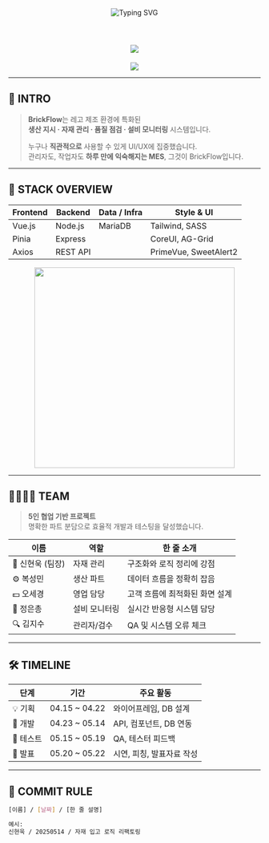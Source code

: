 <!-- 상단 인터랙티브 배너 -->
<div align="center">
  <img src="https://readme-typing-svg.demolab.com?font=Fira+Code&weight=700&size=24&pause=1000&color=F25C05&center=true&vCenter=true&width=600&lines=⚙️+BRICKFLOW+-+Smart+MES+for+LEGO+Factory;🚀+Vue+%7C+Node+%7C+MariaDB+%7C+AG-Grid+System" alt="Typing SVG" />
</div>

<br/>

<!-- 메인 제목 (글리치 스타일) -->
<h1 align="center">
  <img src="https://img.shields.io/badge/BRICKFLOW-🔥MES_System_for_LEGO-F25C05?style=for-the-badge&logo=lego&logoColor=white"/>
</h1>

<p align="center">
  <img src="https://capsule-render.vercel.app/api?type=waving&color=gradient&height=180&section=header&text=Smart%20Factory%20MES&fontAlign=50&fontSize=40&animation=fadeIn"/>
</p>

---

## 🧩 INTRO

> **BrickFlow**는 레고 제조 환경에 특화된  
> **생산 지시 · 자재 관리 · 품질 점검 · 설비 모니터링** 시스템입니다.  
>  
> 누구나 **직관적으로** 사용할 수 있게 UI/UX에 집중했습니다.  
> 관리자도, 작업자도 **하루 만에 익숙해지는 MES**, 그것이 BrickFlow입니다.

---

## 🚀 STACK OVERVIEW

<div align="center">

| **Frontend** | **Backend** | **Data / Infra** | **Style & UI** |
|--------------|-------------|------------------|----------------|
| Vue.js       | Node.js     | MariaDB          | Tailwind, SASS |
| Pinia        | Express     |                  | CoreUI, AG-Grid |
| Axios        | REST API    |                  | PrimeVue, SweetAlert2 |

</div>

<p align="center">
  <img src="https://quickchart.io/chart?c={type:'bar',data:{labels:['Frontend','Backend','Infra'],datasets:[{label:'Workload',data:[50,30,20],backgroundColor:['%234FC08D','%23339933','%23FFCE56']}]},options:{plugins:{legend:{display:false}},scales:{y:{beginAtZero:true}}}}" width="400"/>
</p>

---

## 👨‍👩‍👧‍👦 TEAM

> **5인 협업 기반 프로젝트**  
> 명확한 파트 분담으로 효율적 개발과 테스팅을 달성했습니다.

| 이름        | 역할         | 한 줄 소개 |
|-------------|--------------|------------|
| 🧱 신현욱 (팀장) | 자재 관리 | 구조화와 로직 정리에 강점 |
| ⚙️ 복성민       | 생산 파트 | 데이터 흐름을 정확히 잡음 |
| 💵 오세경       | 영업 담당 | 고객 흐름에 최적화된 화면 설계 |
| 🔧 정은총       | 설비 모니터링 | 실시간 반응형 시스템 담당 |
| 🔍 김지수       | 관리자/검수 | QA 및 시스템 오류 체크 |

---

## 🛠️ TIMELINE

| 단계 | 기간 | 주요 활동 |
|------|------|-----------|
| 💡 기획 | 04.15 ~ 04.22 | 와이어프레임, DB 설계 |
| 🧱 개발 | 04.23 ~ 05.14 | API, 컴포넌트, DB 연동 |
| 🧪 테스트 | 05.15 ~ 05.19 | QA, 테스터 피드백 |
| 📢 발표 | 05.20 ~ 05.22 | 시연, 피칭, 발표자료 작성 |

---

## 💬 COMMIT RULE

```bash
[이름] / [날짜] / [한 줄 설명]

예시:
신현욱 / 20250514 / 자재 입고 로직 리팩토링
